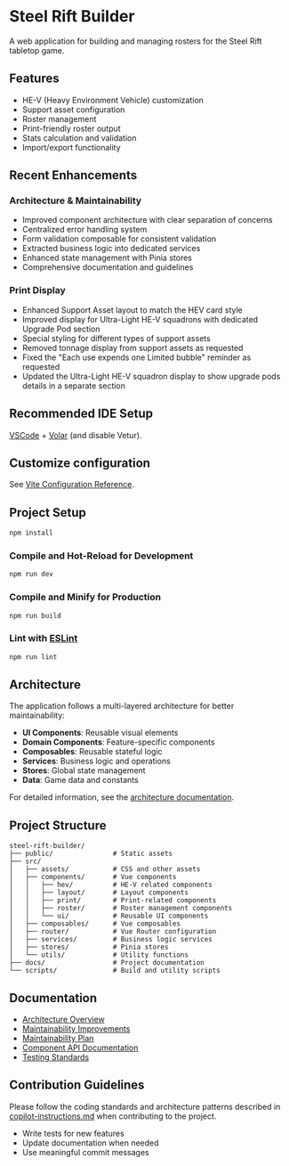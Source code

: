 # Steel Rift Builder

A web application for building and managing rosters for the Steel Rift tabletop game.

## Features

- HE-V (Heavy Environment Vehicle) customization
- Support asset configuration
- Roster management
- Print-friendly roster output
- Stats calculation and validation
- Import/export functionality

## Recent Enhancements

### Architecture & Maintainability
- Improved component architecture with clear separation of concerns
- Centralized error handling system
- Form validation composable for consistent validation
- Extracted business logic into dedicated services
- Enhanced state management with Pinia stores
- Comprehensive documentation and guidelines

### Print Display
- Enhanced Support Asset layout to match the HEV card style
- Improved display for Ultra-Light HE-V squadrons with dedicated Upgrade Pod section
- Special styling for different types of support assets
- Removed tonnage display from support assets as requested
- Fixed the "Each use expends one Limited bubble" reminder as requested
- Updated the Ultra-Light HE-V squadron display to show upgrade pods details in a separate section

## Recommended IDE Setup

[VSCode](https://code.visualstudio.com/) + [Volar](https://marketplace.visualstudio.com/items?itemName=Vue.volar) (and disable Vetur).

## Customize configuration

See [Vite Configuration Reference](https://vite.dev/config/).

## Project Setup

```sh
npm install
```

### Compile and Hot-Reload for Development

```sh
npm run dev
```

### Compile and Minify for Production

```sh
npm run build
```

### Lint with [ESLint](https://eslint.org/)

```sh
npm run lint
```

## Architecture

The application follows a multi-layered architecture for better maintainability:

- **UI Components**: Reusable visual elements
- **Domain Components**: Feature-specific components
- **Composables**: Reusable stateful logic
- **Services**: Business logic and operations
- **Stores**: Global state management
- **Data**: Game data and constants

For detailed information, see the [architecture documentation](./docs/architecture.md).

## Project Structure

```
steel-rift-builder/
├── public/               # Static assets
├── src/
│   ├── assets/           # CSS and other assets
│   ├── components/       # Vue components
│   │   ├── hev/          # HE-V related components
│   │   ├── layout/       # Layout components
│   │   ├── print/        # Print-related components
│   │   ├── roster/       # Roster management components
│   │   └── ui/           # Reusable UI components
│   ├── composables/      # Vue composables
│   ├── router/           # Vue Router configuration
│   ├── services/         # Business logic services
│   ├── stores/           # Pinia stores
│   └── utils/            # Utility functions
├── docs/                 # Project documentation
└── scripts/              # Build and utility scripts
```

## Documentation

- [Architecture Overview](./docs/architecture.md)
- [Maintainability Improvements](./docs/maintainability-improvements.md)
- [Maintainability Plan](./docs/maintainability-plan.md)
- [Component API Documentation](./docs/component-api.md)
- [Testing Standards](./docs/testing-standards.md)

## Contribution Guidelines

Please follow the coding standards and architecture patterns described in [copilot-instructions.md](./copilot-instructions.md) when contributing to the project.

- Write tests for new features
- Update documentation when needed
- Use meaningful commit messages
